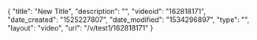 {
    "title": "New Title",
    "description": "",
    "videoid": "162818171",
    "date_created": "1525227807",
    "date_modified": "1534296897",
    "type": "",
    "layout": "video",
    "url": "\/v\/test1\/162818171"
}